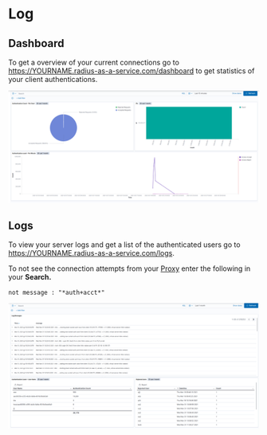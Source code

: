 # Log

## Dashboard

To get a overview of your current connections go to https://YOURNAME.radius-as-a-service.com/dashboard to get statistics of your client authentications.

![](../.gitbook/assets/image%20%2832%29.png)

## Logs

To view your server logs and get a list of the authenticated users go to https://YOURNAME.radius-as-a-service.com/logs.

To not see the connection attempts from your [Proxy](settings-proxy.md) enter the following in your **Search.**

```text
not message : "*auth+acct*"
```

![](../.gitbook/assets/image%20%2822%29.png)

